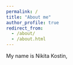 ```yaml
---
permalink: /
title: "About me"
author_profile: true
redirect_from: 
  - /about/
  - /about.html
---
```


My name is Nikita Kostin, 